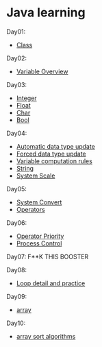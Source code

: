 Java learning
===

Day01: 
* [Class](src/Days/Day01/Mdfiles/day01.md)

Day02: 
* [Variable Overview](src/Days/Day02/Mdfiles/day02.md)

Day03: 
* [Integer](src/Days/Day03/Mdfiles/day03-integer.md)
* [Float](src/Days/Day03/Mdfiles/day03-float.md)
* [Char](src/Days/Day03/Mdfiles/day03-char.md)
* [Bool](src/Days/Day03/Mdfiles/day03-boolean.md)

Day04:
* [Automatic data type update](src/Days/Day04/Mdfiles/day04-dataUpdate.md)
* [Forced data type update](src/Days/Day04/Mdfiles/day04-forceData.md)
* [Variable computation rules](src/Days/Day04/Mdfiles/day04-variableComputationRules.md)
* [String](src/Days/Day04/Mdfiles/day04-string.md)
* [System Scale](src/Days/Day04/Mdfiles/day04-SystemScale.md)

Day05:
* [System Convert](src/Days/Day05/Mdfiles/day05-systemScaleConvert.md)
* [Operators](src/Days/Day05/Mdfiles/day05-operator.md)

Day06:
* [Operator Priority](src/Days/Day06/Mdfiles/day06-Priority.md)
* [Process Control](src/Days/Day06/Mdfiles/day06-processControl.md)

Day07:
F**K THIS BOOSTER

Day08:
* [Loop detail and practice](src/Days/Day08/Mdfiles/Loop.md)

Day09:
* [array](src/Days/Day09/Mdfiles/arrays.md)

Day10:
* [array sort algorithms](src/Days/Day10/)